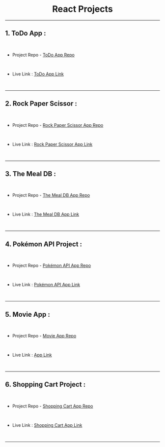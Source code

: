<h1 align = "center">React Projects</h1>
<hr>

## 1. ToDo App :
<br>

- Project Repo - [ToDo App Repo](https://github.com/MadhavSahi/FullStack-JavaScript-2022-23/tree/main/React_Projects/react-todo "Repo for ToDo Project")
<br>

- Live Link : [ToDo App Link](https://react-todo-madhavsahi.netlify.app/ "Live Link for ToDo App")

<br>
<hr>

## 2. Rock Paper Scissor :
<br>

- Project Repo - [Rock Paper Scissor App Repo](https://github.com/MadhavSahi/FullStack-JavaScript-2022-23/tree/main/React_Projects/react-rock_paper_scissor "Repo for Rock Paper Scissor Project")
<br>

- Live Link : [Rock Paper Scissor App Link](https://react-rock-paper-scissor-madhavsahi.netlify.app/ "Live Link for Rock Paper Scissor App")

<br>
<hr>

## 3. The Meal DB :
<br>

- Project Repo - [The Meal DB App Repo](https://github.com/MadhavSahi/FullStack-JavaScript-2022-23/tree/main/React_Projects/react-meal_db "Repo for The Meal DB Project")
<br>

- Live Link : [The Meal DB App Link](https://react-mealdb-madhavsahi.netlify.app/ "Live Link for The Meal DB App")

<br>
<hr>

## 4. Pokémon API Project :
<br>

- Project Repo - [Pokémon API App Repo](https://github.com/MadhavSahi/FullStack-JavaScript-2022-23/tree/main/React_Projects/react-pokemon_api "Repo for Pokémon API Project")
<br>

- Live Link : [Pokémon API App Link](https://react-pokemonapi-madhavsahi.netlify.app/ "Live Link for Pokémon API App")

<br>
<hr>

## 5. Movie App :
<br>

- Project Repo - [Movie App Repo](https://github.com/MadhavSahi/FullStack-JavaScript-2022-23/tree/main/React_Projects/react-movie_api "Repo for Movie Project")
<br>

- Live Link : [ App Link](https://react-movieapi-madhavsahi.netlify.app/ "Live Link for Movie App")

<br>
<hr>

## 6. Shopping Cart Project :
<br>

- Project Repo - [Shopping Cart App Repo](https://github.com/MadhavSahi/FullStack-JavaScript-2022-23/tree/main/React_Projects/react-shoppingcart "Repo for Shopping Cart Project")
<br> 

- Live Link : [Shopping Cart App Link](https://react-shoppingcart-madhavsahi.netlify.app/ "Live Link for Shopping Cart Project")

<br>
<hr>
